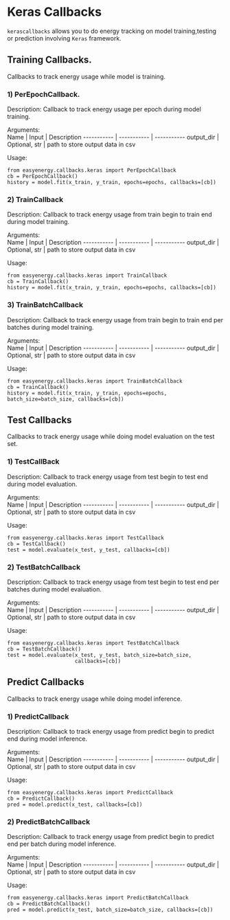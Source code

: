 # Keras Callbacks

`kerascallbacks` allows you to do energy tracking on model training,testing or prediction involving `Keras` framework. 

## Training Callbacks.  
Callbacks to track energy usage while model is training.  

### 1) PerEpochCallback.  

Description: Callback to track energy usage per epoch during model training. 

Arguments:   
Name | Input | Description 
 ----------- | ----------- |  -----------
output_dir | Optional, str | path to store output data in csv

Usage:   

```
from easyenergy.callbacks.keras import PerEpochCallback
cb = PerEpochCallback()
history = model.fit(x_train, y_train, epochs=epochs, callbacks=[cb])
```

### 2) TrainCallback

Description: Callback to track energy usage from train begin to train end during model training. 

Arguments:   
Name | Input | Description 
 ----------- | ----------- |  -----------
output_dir | Optional, str | path to store output data in csv

Usage:   

```
from easyenergy.callbacks.keras import TrainCallback
cb = TrainCallback()
history = model.fit(x_train, y_train, epochs=epochs, callbacks=[cb])
```

### 3) TrainBatchCallback

Description: Callback to track energy usage from train begin to train end per batches during model training. 

Arguments:   
Name | Input | Description 
 ----------- | ----------- |  -----------
output_dir | Optional, str | path to store output data in csv

Usage:   

```
from easyenergy.callbacks.keras import TrainBatchCallback
cb = TrainCallback()
history = model.fit(x_train, y_train, epochs=epochs, batch_size=batch_size, callbacks=[cb])
```

## Test Callbacks

Callbacks to track energy usage while doing model evaluation on the test set.

### 1) TestCallBack

Description: Callback to track energy usage from test begin to test end during model evaluation. 

Arguments:   
Name | Input | Description 
 ----------- | ----------- |  -----------
output_dir | Optional, str | path to store output data in csv

Usage:   

```
from easyenergy.callbacks.keras import TestCallback
cb = TestCallback()
test = model.evaluate(x_test, y_test, callbacks=[cb])
```
### 2) TestBatchCallback

Description: Callback to track energy usage from test begin to test end per batches during model evaluation. 

Arguments:   
Name | Input | Description 
 ----------- | ----------- |  -----------
output_dir | Optional, str | path to store output data in csv

Usage:   

```
from easyenergy.callbacks.keras import TestBatchCallback
cb = TestBatchCallback()
test = model.evaluate(x_test, y_test, batch_size=batch_size,
                      callbacks=[cb])
```

## Predict Callbacks

Callbacks to track energy usage while doing model inference.

### 1) PredictCallback

Description: Callback to track energy usage from predict begin to predict end during model inference. 

Arguments:   
Name | Input | Description 
 ----------- | ----------- |  -----------
output_dir | Optional, str | path to store output data in csv

Usage:   

```
from easyenergy.callbacks.keras import PredictCallback
cb = PredictCallback()
pred = model.predict(x_test, callbacks=[cb])

```

### 2) PredictBatchCallback

Description: Callback to track energy usage from predict begin to predict end per batch during model inference. 

Arguments:   
Name | Input | Description 
 ----------- | ----------- |  -----------
output_dir | Optional, str | path to store output data in csv

Usage:   

```
from easyenergy.callbacks.keras import PredictBatchCallback
cb = PredictBatchCallback()
pred = model.predict(x_test, batch_size=batch_size, callbacks=[cb])

```



